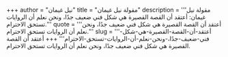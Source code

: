 +++
author = "نيل غيمان"
title = "مقولة نيل غيمان"
description = '''مقولة نيل غيمان: أعتقد أن القصة القصيرة هي شكل فني ضعيف جدًا، ونحن نعلم أن الروايات تستحق الاحترام.'''
quote = '''أعتقد أن القصة القصيرة هي شكل فني ضعيف جدًا، ونحن نعلم أن الروايات تستحق الاحترام.'''
slug = '''أعتقد-أن-القصة-القصيرة-هي-شكل-فني-ضعيف-جدًا،-ونحن-نعلم-أن-الروايات-تستحق-الاحترام'''
+++
أعتقد أن القصة القصيرة هي شكل فني ضعيف جدًا، ونحن نعلم أن الروايات تستحق الاحترام.
